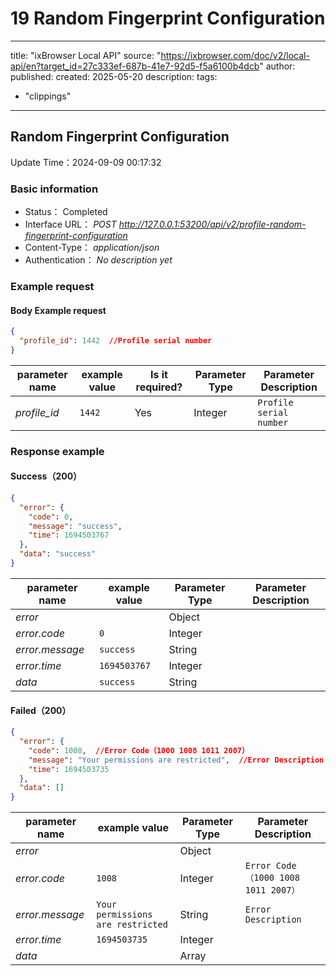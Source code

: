 # 19 Random Fingerprint Configuration

---
title: "ixBrowser Local API"
source: "https://ixbrowser.com/doc/v2/local-api/en?target_id=27c333ef-687b-41e7-92d5-f5a6100b4dcb"
author:
published:
created: 2025-05-20
description:
tags:
  - "clippings"
---

## Random Fingerprint Configuration

Update Time：2024-09-09 00:17:32

### Basic information

- Status： Completed
- Interface URL： *POST* *http://127.0.0.1:53200/api/v2/profile-random-fingerprint-configuration*
- Content-Type： *application/json*
- Authentication： *No description yet*

### Example request

#### Body Example request

```json
{
  "profile_id": 1442  //Profile serial number
}
```

| parameter name | example value | Is it required? | Parameter Type | Parameter Description |
| --- | --- | --- | --- | --- |
| *profile\_id* | `1442` | Yes | Integer | `Profile serial number` |

### Response example

#### Success（200）

```json
{
  "error": {
    "code": 0,
    "message": "success",
    "time": 1694503767
  },
  "data": "success"
}
```

| parameter name | example value | Parameter Type | Parameter Description |
| --- | --- | --- | --- |
| *error* |  | Object |  |
| *error.code* | `0` | Integer |  |
| *error.message* | `success` | String |  |
| *error.time* | `1694503767` | Integer |  |
| *data* | `success` | String |  |

#### Failed（200）

```json
{
  "error": {
    "code": 1008,  //Error Code（1000 1008 1011 2007）
    "message": "Your permissions are restricted",  //Error Description
    "time": 1694503735
  },
  "data": []
}
```

| parameter name | example value | Parameter Type | Parameter Description |
| --- | --- | --- | --- |
| *error* |  | Object |  |
| *error.code* | `1008` | Integer | `Error Code（1000 1008 1011 2007）` |
| *error.message* | `Your permissions are restricted` | String | `Error Description` |
| *error.time* | `1694503735` | Integer |  |
| *data* |  | Array |  |